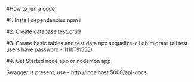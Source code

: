 #How to run a code

#1. Install dependencies
   npm i

#2. Create database
   test_crud

#3. Create basic tables and test data
   npx sequelize-cli db:migrate
   (all test users have password - 111hT!h555)

#4. Get Started
   node app
      or
   nodemon app

Swagger is present, use - http://localhost:5000/api-docs 
